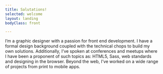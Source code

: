 ```yaml
---
title: Salutations!
selected: welcome
layout: landing
bodyClass: front

---
```


I’m a graphic designer with a passion for front end development. I have a formal design background coupled with the technical chops to build my own solutions. Additionally, I’ve spoken at conferences and meetups where I have been a proponent of such topics as: HTML5, Sass, web standards and designing in the browser. Beyond the web, I’ve worked on a wide range of projects from print to mobile apps.
